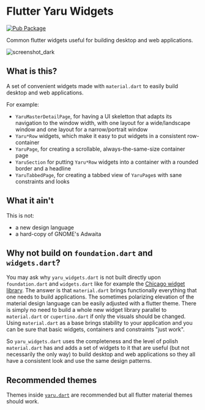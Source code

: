 # Flutter Yaru Widgets

[![Pub Package](https://img.shields.io/pub/v/yaru_widgets.svg)](https://pub.dev/packages/yaru_widgets)

Common flutter widgets useful for building desktop and web applications.

![screenshot_dark](https://raw.githubusercontent.com/ubuntu/yaru_widgets.dart/main/.github/images/screenshot_dark.png)

## What is this?

A set of convenient widgets made with `material.dart` to easily build desktop and web applications.

For example:

- `YaruMasterDetailPage`, for having a UI skeletton that adapts its navigation to the window width, with one layout for a wide/landscape window and one layout for a narrow/portrait window
- `Yaru*Row` widgets, which make it easy to put widgets in a consistent row-container
- `YaruPage`, for creating a scrollable, always-the-same-size container page
- `YaruSection` for putting `Yaru*Row` widgets into a container with a rounded border and a headline
- `YaruTabbedPage`, for creating a tabbed view of `YaruPage`s with sane constraints and looks

## What it ain't

This is not:

- a new design language
- a hard-copy of GNOME's Adwaita

## Why not build on `foundation.dart` and `widgets.dart`?

You may ask why `yaru_widgets.dart` is not built directly upon `foundation.dart` and `widgets.dart` like for example the [Chicago widget library](https://github.com/tvolkert/chicago).
The answer is that `material.dart` brings functionally everything that one needs to build applications. The sometimes polarizing elevation of the material design language can be easily adjusted with a flutter theme. There is simply no need to build a whole new widget library parallel to `material.dart` or `cupertino.dart` if only the visuals should be changed. Using `material.dart` as a base brings stability to your application and you can be sure that basic widgets, containers and constraints "just work".

So `yaru_widgets.dart` uses the completeness and the level of polish `material.dart` has and adds a set of widgets to it that are useful (but not necessarily the only way) to build desktop and web applications so they all have a consistent look and use the same design patterns.

## Recommended themes

Themes inside [`yaru.dart`](https://github.com/ubuntu/yaru.dart) are recommended but all flutter material themes should work.